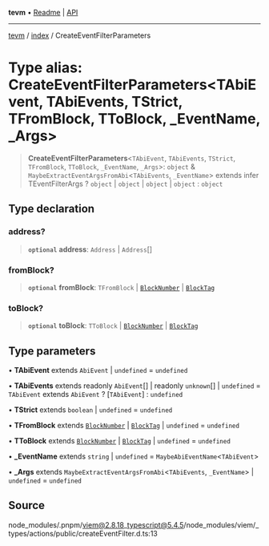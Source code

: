 **tevm** • [Readme](../../README.md) \| [API](../../modules.md)

***

[tevm](../../README.md) / [index](../README.md) / CreateEventFilterParameters

# Type alias: CreateEventFilterParameters\<TAbiEvent, TAbiEvents, TStrict, TFromBlock, TToBlock, _EventName, _Args\>

> **CreateEventFilterParameters**\<`TAbiEvent`, `TAbiEvents`, `TStrict`, `TFromBlock`, `TToBlock`, `_EventName`, `_Args`\>: `object` & `MaybeExtractEventArgsFromAbi`\<`TAbiEvents`, `_EventName`\> extends infer TEventFilterArgs ? `object` \| `object` \| `object` \| `object` : `object`

## Type declaration

### address?

> **`optional`** **address**: `Address` \| `Address`[]

### fromBlock?

> **`optional`** **fromBlock**: `TFromBlock` \| [`BlockNumber`](BlockNumber.md) \| [`BlockTag`](BlockTag.md)

### toBlock?

> **`optional`** **toBlock**: `TToBlock` \| [`BlockNumber`](BlockNumber.md) \| [`BlockTag`](BlockTag.md)

## Type parameters

• **TAbiEvent** extends `AbiEvent` \| `undefined` = `undefined`

• **TAbiEvents** extends readonly `AbiEvent`[] \| readonly `unknown`[] \| `undefined` = `TAbiEvent` extends `AbiEvent` ? [`TAbiEvent`] : `undefined`

• **TStrict** extends `boolean` \| `undefined` = `undefined`

• **TFromBlock** extends [`BlockNumber`](BlockNumber.md) \| [`BlockTag`](BlockTag.md) \| `undefined` = `undefined`

• **TToBlock** extends [`BlockNumber`](BlockNumber.md) \| [`BlockTag`](BlockTag.md) \| `undefined` = `undefined`

• **_EventName** extends `string` \| `undefined` = `MaybeAbiEventName`\<`TAbiEvent`\>

• **_Args** extends `MaybeExtractEventArgsFromAbi`\<`TAbiEvents`, `_EventName`\> \| `undefined` = `undefined`

## Source

node\_modules/.pnpm/viem@2.8.18\_typescript@5.4.5/node\_modules/viem/\_types/actions/public/createEventFilter.d.ts:13
